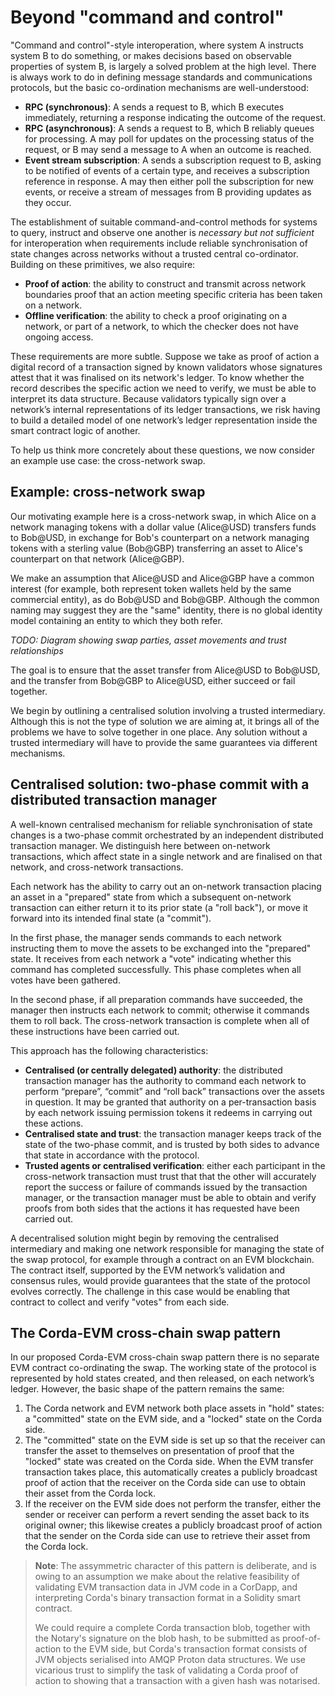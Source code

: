 # Beyond "command and control"

"Command and control"-style interoperation, where system A instructs system B to do something, or makes decisions based on observable properties of system B, is largely a solved problem at the high level. There is always work to do in defining message standards and communications protocols, but the basic co-ordination mechanisms are well-understood:

* **RPC (synchronous)**: A sends a request to B, which B executes immediately, returning a response indicating the outcome of the request.
* **RPC (asynchronous)**: A sends a request to B, which B reliably queues for processing. A may poll for updates on the processing status of the request, or B may send a message to A when an outcome is reached.
* **Event stream subscription**: A sends a subscription request to B, asking to be notified of events of a certain type, and receives a subscription reference in response. A may then either poll the subscription for new events, or receive a stream of messages from B providing updates as they occur.

The establishment of suitable command-and-control methods for systems to query, instruct and observe one another is _necessary but not sufficient_ for interoperation when requirements include reliable synchronisation of state changes across networks without a trusted central co-ordinator. Building on these primitives, we also require:

* **Proof of action**: the ability to construct and transmit across network boundaries proof that an action meeting specific criteria has been taken on a network.
* **Offline verification**: the ability to check a proof originating on a network, or part of a network, to which the checker does not have ongoing access.

These requirements are more subtle. Suppose we take as proof of action a digital record of a transaction signed by known validators whose signatures attest that it was finalised on its network's ledger. To know whether the record describes the specific action we need to verify, we must be able to interpret its data structure. Because validators typically sign over a network’s internal representations of its ledger transactions, we risk having to build a detailed model of one network’s ledger representation inside the smart contract logic of another.

To help us think more concretely about these questions, we now consider an example use case: the cross-network swap.

## Example: cross-network swap

Our motivating example here is a cross-network swap, in which Alice on a network managing tokens with a dollar value (Alice@USD) transfers funds to Bob@USD, in exchange for Bob's counterpart on a network managing tokens with a sterling value (Bob@GBP) transferring an asset to Alice's counterpart on that network (Alice@GBP).

We make an assumption that Alice@USD and Alice@GBP have a common interest (for example, both represent token wallets held by the same commercial entity), as do Bob@USD and Bob@GBP. Although the common naming may suggest they are the "same" identity, there is no global identity model containing an entity to which they both refer.

*TODO: Diagram showing swap parties, asset movements and trust relationships*

The goal is to ensure that the asset transfer from Alice@USD to Bob@USD, and the transfer from Bob@GBP to Alice@USD, either succeed or fail together.

We begin by outlining a centralised solution involving a trusted intermediary. Although this is not the type of solution we are aiming at, it brings all of the problems we have to solve together in one place. Any solution without a trusted intermediary will have to provide the same guarantees via different mechanisms.

## Centralised solution: two-phase commit with a distributed transaction manager

A well-known centralised mechanism for reliable synchronisation of state changes is a two-phase commit orchestrated by an independent distributed transaction manager. We distinguish here between on-network transactions, which affect state in a single network and are finalised on that network, and cross-network transactions.

Each network has the ability to carry out an on-network transaction placing an asset in a "prepared" state from which a subsequent on-network transaction can either return it to its prior state (a "roll back"), or move it forward into its intended final state (a "commit").

In the first phase, the manager sends commands to each network instructing them to move the assets to be exchanged into the "prepared" state. It receives from each network a "vote" indicating whether this command has completed successfully. This phase completes when all votes have been gathered.

In the second phase, if all preparation commands have succeeded, the manager then instructs each network to commit; otherwise it commands them to roll back. The cross-network transaction is complete when all of these instructions have been carried out.

This approach has the following characteristics:

* **Centralised (or centrally delegated) authority**: the distributed transaction manager has the authority to command each network to perform “prepare”, “commit” and “roll back” transactions over the assets in question. It may be granted that authority on a per-transaction basis by each network issuing permission tokens it redeems in carrying out these actions.
* **Centralised state and trust**: the transaction manager keeps track of the state of the two-phase commit, and is trusted by both sides to advance that state in accordance with the protocol.
* **Trusted agents or centralised verification**: either each participant in the cross-network transaction must trust that that the other will accurately report the success or failure of commands issued by the transaction manager, or the transaction manager must be able to obtain and verify proofs from both sides that the actions it has requested have been carried out.

A decentralised solution might begin by removing the centralised intermediary and making one network responsible for managing the state of the swap protocol, for example through a contract on an EVM blockchain. The contract itself, supported by the EVM network’s validation and consensus rules, would provide guarantees that the state of the protocol evolves correctly. The challenge in this case would be enabling that contract to collect and verify "votes" from each side.

## The Corda-EVM cross-chain swap pattern

In our proposed Corda-EVM cross-chain swap pattern there is no separate EVM contract co-ordinating the swap. The working state of the protocol is represented by hold states created, and then released, on each network’s ledger. However, the basic shape of the pattern remains the same:

1. The Corda network and EVM network both place assets in "hold" states: a "committed" state on the EVM side, and a "locked" state on the Corda side.
2. The "committed" state on the EVM side is set up so that the receiver can transfer the asset to themselves on presentation of proof that the "locked" state was created on the Corda side. When the EVM transfer transaction takes place, this automatically creates a publicly broadcast proof of action that the receiver on the Corda side can use to obtain their asset from the Corda lock.
3. If the receiver on the EVM side does not perform the transfer, either the sender or receiver can perform a revert sending the asset back to its original owner; this likewise creates a publicly broadcast proof of action that the sender on the Corda side can use to retrieve their asset from the Corda lock.

> **Note**: The assymmetric character of this pattern is deliberate, and is owing to an assumption we make about the relative feasibility of validating EVM transaction data in JVM code in a CorDapp, and interpreting Corda's binary transaction format in a Solidity smart contract.
>
> We could require a complete Corda transaction blob, together with the Notary's signature on the blob hash, to be submitted as proof-of-action to the EVM side, but Corda's transaction format consists of JVM objects serialised into AMQP Proton data structures. We use vicarious trust to simplify the task of validating a Corda proof of action to showing that a transaction with a given hash was notarised.
